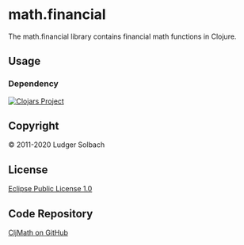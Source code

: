 math.financial
==============
The math.financial library contains financial math functions in Clojure.


Usage
-----
### Dependency
[![Clojars Project](https://img.shields.io/clojars/v/org.soulspace.clj/math.financial.svg)](https://clojars.org/org.soulspace.clj/math.financial)

Copyright
---------
© 2011-2020 Ludger Solbach

License
-------
[Eclipse Public License 1.0](http://www.eclipse.org/legal/epl-v10.html)

Code Repository
---------------
[CljMath on GitHub](https://github.com/lsolbach/CljMath)


